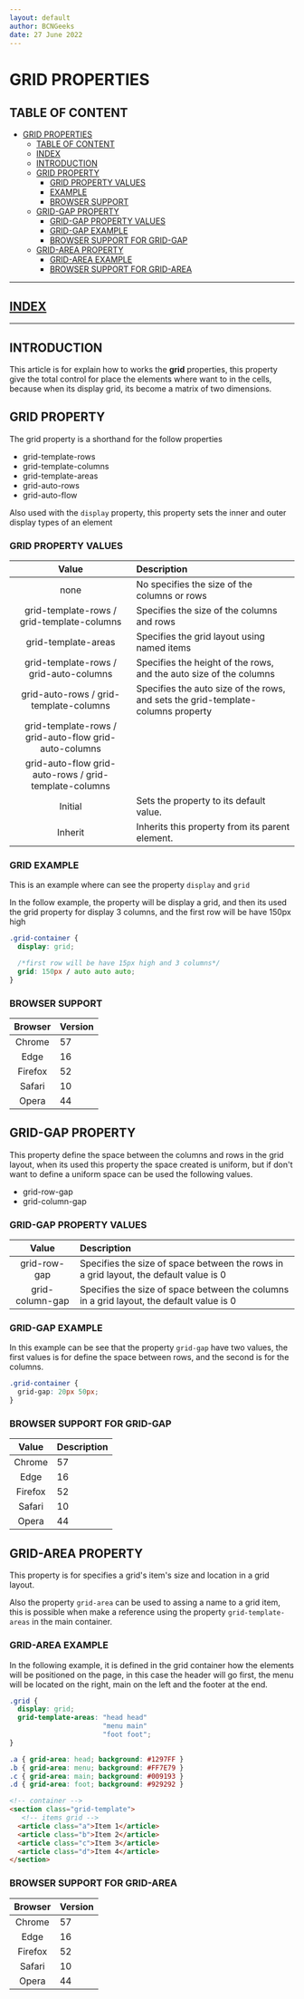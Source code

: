```yaml
---
layout: default
author: BCNGeeks
date: 27 June 2022
---
```


# GRID PROPERTIES

## TABLE OF CONTENT

- [GRID PROPERTIES](#grid-properties)
  - [TABLE OF CONTENT](#table-of-content)
  - [INDEX](#index)
  - [INTRODUCTION](#introduction)
  - [GRID PROPERTY](#grid-property)
    - [GRID PROPERTY VALUES](#grid-property-values)
    - [EXAMPLE](#example)
    - [BROWSER SUPPORT](#browser-support)
  - [GRID-GAP PROPERTY](#grid-gap-property)
    - [GRID-GAP PROPERTY VALUES](#grid-gap-property-values)
    - [GRID-GAP EXAMPLE](#grid-gap-example)
    - [BROWSER SUPPORT FOR GRID-GAP](#browser-support-for-grid-gap)
  - [GRID-AREA PROPERTY](#grid-area-property)
    - [GRID-AREA EXAMPLE](#grid-area-example)
    - [BROWSER SUPPORT FOR GRID-AREA](#browser-support-for-grid-area)

---

## [INDEX](./index.md)

---

## INTRODUCTION

This article is for explain how to works the **grid** properties, this property give the total control for place the elements where want to in the cells, because when its display grid, its become a matrix of two dimensions.

## GRID PROPERTY

The grid property is a shorthand for the follow properties

- grid-template-rows
- grid-template-columns
- grid-template-areas
- grid-auto-rows
- grid-auto-flow

Also used with the `display` property, this property sets the inner and outer display types of an element

### GRID PROPERTY VALUES

|                         Value                         | Description                                                                      |
| :---------------------------------------------------: | :------------------------------------------------------------------------------- |
|                         none                          | No specifies the size of the columns or rows                                     |
|      grid-template-rows / grid-template-columns       | Specifies the size of the columns and rows                                       |
|                  grid-template-areas                  | Specifies the grid layout using named items                                      |
|        grid-template-rows / grid-auto-columns         | Specifies the height of the rows, and the auto size of the columns               |
|        grid-auto-rows / grid-template-columns         | Specifies the auto size of the rows, and sets the grid-template-columns property |
| grid-template-rows / grid-auto-flow grid-auto-columns |
| grid-auto-flow grid-auto-rows / grid-template-columns |
|                        Initial                        | Sets the property to its default value.                                          |
|                        Inherit                        | Inherits this property from its parent element.                                  |

### GRID EXAMPLE

This is an example where can see the property `display`  and `grid`

In the follow example, the property will be display a grid, and then its used the grid property for display 3 columns, and the first row will be have 150px high

```CSS
.grid-container {
  display: grid;

  /*first row will be have 15px high and 3 columns*/
  grid: 150px / auto auto auto;
}
```

### BROWSER SUPPORT

| Browser | Version |
| :-----: | :------ |
| Chrome  | 57      |
|  Edge   | 16      |
| Firefox | 52      |
| Safari  | 10      |
|  Opera  | 44      |

## GRID-GAP PROPERTY

This property define the space between the columns and rows in the grid layout, when its used this property the space created is uniform, but if don't want to define a uniform space can be used the following values.

- grid-row-gap
- grid-column-gap

### GRID-GAP PROPERTY VALUES

|      Value      | Description                                                                              |
| :-------------: | :--------------------------------------------------------------------------------------- |
|  grid-row-gap   | Specifies the size of space between the rows in a grid layout, the default value is 0    |
| grid-column-gap | Specifies the size of space between the columns in a grid layout, the default value is 0 |

### GRID-GAP EXAMPLE

In this example can be see that the property `grid-gap` have two values, the first values is for define the space between rows, and the second is for the columns.

```CSS
.grid-container {
  grid-gap: 20px 50px;
}
```

### BROWSER SUPPORT FOR GRID-GAP

|  Value  | Description |
| :-----: | :---------- |
| Chrome  | 57          |
|  Edge   | 16          |
| Firefox | 52          |
| Safari  | 10          |
|  Opera  | 44          |

## GRID-AREA PROPERTY

This property is for specifies a grid's item's size and location in a grid layout.

Also the property `grid-area` can be used to assing a name to a grid item, this is possible when make a reference using the property `grid-template-areas` in the main container.

### GRID-AREA EXAMPLE

In the following example, it is defined in the grid container how the elements will be positioned on the page, in this case the header will go first, the menu will be located on the right, main on the left and the footer at the end.

```CSS
.grid {
  display: grid;
  grid-template-areas: "head head"
                       "menu main"
                       "foot foot";
}

.a { grid-area: head; background: #1297FF }
.b { grid-area: menu; background: #FF7E79 }
.c { grid-area: main; background: #009193 }
.d { grid-area: foot; background: #929292 }
```

```HTML
<!-- container -->
<section class="grid-template">
   <!-- items grid -->
  <article class="a">Item 1</article>
  <article class="b">Item 2</article>
  <article class="c">Item 3</article>
  <article class="d">Item 4</article>
</section>
```

### BROWSER SUPPORT FOR GRID-AREA

| Browser | Version |
| :-----: | :------ |
| Chrome  | 57      |
|  Edge   | 16      |
| Firefox | 52      |
| Safari  | 10      |
|  Opera  | 44      |
